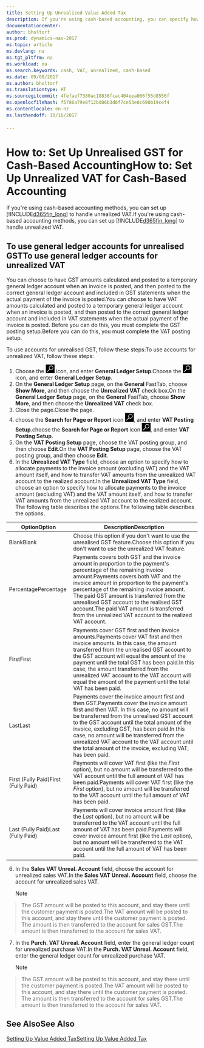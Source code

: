 ```yaml
---
title: Setting Up Unrealized Value Added Tax
description: If you're using cash-based accounting, you can specify how to handle unrealised GST for sales and purchases.
documentationcenter: 
author: bholtorf
ms.prod: dynamics-nav-2017
ms.topic: article
ms.devlang: na
ms.tgt_pltfrm: na
ms.workload: na
ms.search.keywords: cash, VAT, unrealized, cash-based
ms.date: 09/08/2017
ms.author: bholtorf
ms.translationtype: HT
ms.sourcegitcommit: 4fefaef7380ac10836fcac404eea006f55d8556f
ms.openlocfilehash: f5786a79e8f12bd86b3d6f7ce53e0c698b19cef4
ms.contentlocale: en-nz
ms.lasthandoff: 10/16/2017

---
```


# <a name="how-to-set-up-unrealized-vat-for-cash-based-accounting"></a><span data-ttu-id="4a73e-103">How to: Set Up Unrealised GST for Cash-Based Accounting</span><span class="sxs-lookup"><span data-stu-id="4a73e-103">How to: Set Up Unrealized VAT for Cash-Based Accounting</span></span>
<span data-ttu-id="4a73e-104">If you're using cash-based accounting methods, you can set up [!INCLUDE[d365fin_long](includes/d365fin_long_md.md)] to handle unrealized VAT.</span><span class="sxs-lookup"><span data-stu-id="4a73e-104">If you're using cash-based accounting methods, you can set up [!INCLUDE[d365fin_long](includes/d365fin_long_md.md)] to handle unrealized VAT.</span></span>

## <a name="to-use-general-ledger-accounts-for-unrealized-vat"></a><span data-ttu-id="4a73e-105">To use general ledger accounts for unrealised GST</span><span class="sxs-lookup"><span data-stu-id="4a73e-105">To use general ledger accounts for unrealized VAT</span></span>
<span data-ttu-id="4a73e-106">You can choose to have GST amounts calculated and posted to a temporary general ledger account when an invoice is posted, and then posted to the correct general ledger account and included in GST statements when the actual payment of the invoice is posted.</span><span class="sxs-lookup"><span data-stu-id="4a73e-106">You can choose to have VAT amounts calculated and posted to a temporary general ledger account when an invoice is posted, and then posted to the correct general ledger account and included in VAT statements when the actual payment of the invoice is posted.</span></span> <span data-ttu-id="4a73e-107">Before you can do this, you must complete the GST posting setup.</span><span class="sxs-lookup"><span data-stu-id="4a73e-107">Before you can do this, you must complete the VAT posting setup.</span></span>

<span data-ttu-id="4a73e-108">To use accounts for unrealised GST, follow these steps:</span><span class="sxs-lookup"><span data-stu-id="4a73e-108">To use accounts for unrealized VAT, follow these steps:</span></span>
1. <span data-ttu-id="4a73e-109">Choose the ![Search for Page or Report](media/ui-search/search_small.png "Search for Page or Report icon") icon, and enter **General Ledger Setup**.</span><span class="sxs-lookup"><span data-stu-id="4a73e-109">Choose the ![Search for Page or Report](media/ui-search/search_small.png "Search for Page or Report icon") icon, and enter **General Ledger Setup**.</span></span> 
2. <span data-ttu-id="4a73e-110">On the **General Ledger Setup** page, on the **General** FastTab, choose **Show More**, and then choose the **Unrealized VAT** check box.</span><span class="sxs-lookup"><span data-stu-id="4a73e-110">On the **General Ledger Setup** page, on the **General** FastTab, choose **Show More**, and then choose the **Unrealized VAT** check box.</span></span>
3. <span data-ttu-id="4a73e-111">Close the page.</span><span class="sxs-lookup"><span data-stu-id="4a73e-111">Close the page.</span></span>
4. <span data-ttu-id="4a73e-112">choose the **Search for Page or Report** icon ![Search for Page or Report](media/ui-search/search_small.png "Search for Page or Report icon"), and enter **VAT Posting Setup**.</span><span class="sxs-lookup"><span data-stu-id="4a73e-112">choose the **Search for Page or Report** icon ![Search for Page or Report](media/ui-search/search_small.png "Search for Page or Report icon"), and enter **VAT Posting Setup**.</span></span> 
5. <span data-ttu-id="4a73e-113">On the **VAT Posting Setup** page, choose the VAT posting group, and then choose **Edit**.</span><span class="sxs-lookup"><span data-stu-id="4a73e-113">On the **VAT Posting Setup** page, choose the VAT posting group, and then choose **Edit**.</span></span> 
6. <span data-ttu-id="4a73e-114">In the **Unrealized VAT Type** field, choose an option to specify how to allocate payments to the invoice amount (excluding VAT) and the VAT amount itself, and how to transfer VAT amounts from the unrealized VAT account to the realized account.</span><span class="sxs-lookup"><span data-stu-id="4a73e-114">In the **Unrealized VAT Type** field, choose an option to specify how to allocate payments to the invoice amount (excluding VAT) and the VAT amount itself, and how to transfer VAT amounts from the unrealized VAT account to the realized account.</span></span> <span data-ttu-id="4a73e-115">The following table describes the options.</span><span class="sxs-lookup"><span data-stu-id="4a73e-115">The following table describes the options.</span></span>

| <span data-ttu-id="4a73e-116">Option</span><span class="sxs-lookup"><span data-stu-id="4a73e-116">Option</span></span> | <span data-ttu-id="4a73e-117">Description</span><span class="sxs-lookup"><span data-stu-id="4a73e-117">Description</span></span> |
| --- | --- |
| <span data-ttu-id="4a73e-118">Blank</span><span class="sxs-lookup"><span data-stu-id="4a73e-118">Blank</span></span> | <span data-ttu-id="4a73e-119">Choose this option if you don't want to use the unrealised GST feature.</span><span class="sxs-lookup"><span data-stu-id="4a73e-119">Choose this option if you don't want to use the unrealized VAT feature.</span></span> |
| <span data-ttu-id="4a73e-120">Percentage</span><span class="sxs-lookup"><span data-stu-id="4a73e-120">Percentage</span></span> | <span data-ttu-id="4a73e-121">Payments covers both GST and the invoice amount in proportion to the payment's percentage of the remaining invoice amount.</span><span class="sxs-lookup"><span data-stu-id="4a73e-121">Payments covers both VAT and the invoice amount in proportion to the payment's percentage of the remaining invoice amount.</span></span> <span data-ttu-id="4a73e-122">The paid GST amount is transferred from the unrealised GST account to the realised GST account.</span><span class="sxs-lookup"><span data-stu-id="4a73e-122">The paid VAT amount is transferred from the unrealized VAT account to the realized VAT account.</span></span> |
| <span data-ttu-id="4a73e-123">First</span><span class="sxs-lookup"><span data-stu-id="4a73e-123">First</span></span> | <span data-ttu-id="4a73e-124">Payments cover GST first and then invoice amounts.</span><span class="sxs-lookup"><span data-stu-id="4a73e-124">Payments cover VAT first and then invoice amounts.</span></span> <span data-ttu-id="4a73e-125">In this case, the amount transferred from the unrealised GST account to the GST account will equal the amount of the payment until the total GST has been paid.</span><span class="sxs-lookup"><span data-stu-id="4a73e-125">In this case, the amount transferred from the unrealized VAT account to the VAT account will equal the amount of the payment until the total VAT has been paid.</span></span> |
| <span data-ttu-id="4a73e-126">Last</span><span class="sxs-lookup"><span data-stu-id="4a73e-126">Last</span></span> | <span data-ttu-id="4a73e-127">Payments cover the invoice amount first and then GST.</span><span class="sxs-lookup"><span data-stu-id="4a73e-127">Payments cover the invoice amount first and then VAT.</span></span> <span data-ttu-id="4a73e-128">In this case, no amount will be transferred from the unrealised GST account to the GST account until the total amount of the invoice, excluding GST, has been paid.</span><span class="sxs-lookup"><span data-stu-id="4a73e-128">In this case, no amount will be transferred from the unrealized VAT account to the VAT account until the total amount of the invoice, excluding VAT, has been paid.</span></span> |
| <span data-ttu-id="4a73e-129">First (Fully Paid)</span><span class="sxs-lookup"><span data-stu-id="4a73e-129">First (Fully Paid)</span></span> | <span data-ttu-id="4a73e-130">Payments will cover VAT first (like the _First_ option), but no amount will be transferred to the VAT account until the full amount of VAT has been paid.</span><span class="sxs-lookup"><span data-stu-id="4a73e-130">Payments will cover VAT first (like the _First_ option), but no amount will be transferred to the VAT account until the full amount of VAT has been paid.</span></span> |
| <span data-ttu-id="4a73e-131">Last (Fully Paid)</span><span class="sxs-lookup"><span data-stu-id="4a73e-131">Last (Fully Paid)</span></span> | <span data-ttu-id="4a73e-132">Payments will cover invoice amount first (like the _Last_ option), but no amount will be transferred to the VAT account until the full amount of VAT has been paid.</span><span class="sxs-lookup"><span data-stu-id="4a73e-132">Payments will cover invoice amount first (like the _Last_ option), but no amount will be transferred to the VAT account until the full amount of VAT has been paid.</span></span> |

6. <span data-ttu-id="4a73e-133">In the **Sales VAT Unreal. Account** field, choose the account for unrealized sales VAT.</span><span class="sxs-lookup"><span data-stu-id="4a73e-133">In the **Sales VAT Unreal. Account** field, choose the account for unrealized sales VAT.</span></span>

    > [!NOTE]  
>   <span data-ttu-id="4a73e-134">The GST amount will be posted to this account, and stay there until the customer payment is posted.</span><span class="sxs-lookup"><span data-stu-id="4a73e-134">The VAT amount will be posted to this account, and stay there until the customer payment is posted.</span></span> <span data-ttu-id="4a73e-135">The amount is then transferred to the account for sales GST.</span><span class="sxs-lookup"><span data-stu-id="4a73e-135">The amount is then transferred to the account for sales VAT.</span></span>
7. <span data-ttu-id="4a73e-136">In the **Purch. VAT Unreal. Account** field, enter the general ledger count for unrealized purchase VAT.</span><span class="sxs-lookup"><span data-stu-id="4a73e-136">In the **Purch. VAT Unreal. Account** field, enter the general ledger count for unrealized purchase VAT.</span></span>

    > [!NOTE]  
>   <span data-ttu-id="4a73e-137">The GST amount will be posted to this account, and stay there until the customer payment is posted.</span><span class="sxs-lookup"><span data-stu-id="4a73e-137">The VAT amount will be posted to this account, and stay there until the customer payment is posted.</span></span> <span data-ttu-id="4a73e-138">The amount is then transferred to the account for sales GST.</span><span class="sxs-lookup"><span data-stu-id="4a73e-138">The amount is then transferred to the account for sales VAT.</span></span>

## <a name="see-also"></a><span data-ttu-id="4a73e-139">See Also</span><span class="sxs-lookup"><span data-stu-id="4a73e-139">See Also</span></span>
[<span data-ttu-id="4a73e-140">Setting Up Value Added Tax</span><span class="sxs-lookup"><span data-stu-id="4a73e-140">Setting Up Value Added Tax</span></span>](finance-setup-vat.md)
